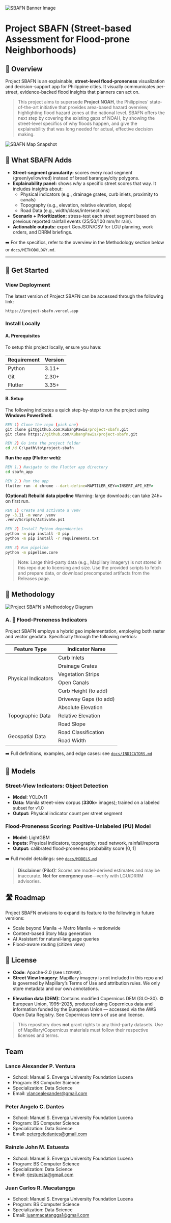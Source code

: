 ![SBAFN Banner Image](docs/images/docu_banner.png)

# Project SBAFN (Street-based Assessment for Flood-prone Neighborhoods)

## 📖 Overview

Project SBAFN is an explainable, **street-level flood-proneness** visualization and decision-support app for Philippine cities. It visually communicates per-street, evidence-backed flood insights that planners can act on.

> This project aims to supersede **Project NOAH**, the Philippines' state-of-the-art initiative that provides area-based hazard overview, highlighting flood hazard zones at the national level. SBAFN offers the next step by covering the existing gaps of NOAH, by showing the street-level specifics of why floods happen, and give the explainability that was long needed for actual, effective decision making.

![SBAFN Map Snapshot](docs/images/docu_map.png)

## 🔎 What SBAFN Adds

- **Street-segment granularity:** scores every road segment (green/yellow/red) instead of broad barangay/city polygons.
- **Explainability panel:** shows *why* a specific street scores that way. It includes insights about:
  - Physical indicators (e.g., drainage grates, curb inlets, proximity to canals)
  - Topography (e.g., elevation, relative elevation, slope)
  - Road Data (e.g., width/class/intersections)
- **Scenario + Prioritization:** stress-test each street segment based on previous reported rainfall events (25/50/100 mm/hr rain).
- **Actionable outputs:** export GeoJSON/CSV for LGU planning, work orders, and DRRM briefings.

➡️ For the specifics, refer to the overview in the Methodology section below or `docs/METHODOLOGY.md`.
_____________

## 🚩 Get Started

### View Deployment

The latest version of Project SBAFN can be accessed through the following link:

`https://project-sbafn.vercel.app`

### Install Locally

#### A. Prerequisites

To setup this project locally, ensure you have:

| Requirement   | Version                                               |
| ------------- | ----------------------------------------------------- |
| Python        | 3.11+                                                 |
| Git           | 2.30+                                                 |
| Flutter       | 3.35+                                                 |

#### B. Setup

The following indicates a quick step-by-step to run the project using **Windows PowerShell**.

```bat
REM 1) Clone the repo (pick one)
git clone git@github.com:KubangPawis/project-sbafn.git
git clone https://github.com/KubangPawis/project-sbafn.git

REM 2) Go into the project folder
cd /d C:\path\to\project-sbafn
```

**Run the app (Flutter web):**

``` bat
REM 1.) Navigate to the Flutter app directory
cd sbafn_app

REM 2.) Run the app
flutter run -d chrome --dart-define=MAPTILER_KEY=<INSERT_API_KEY>
```

**(Optional) Rebuild data pipeline**
Warning: large downloads; can take 24h+ on first run.

``` bat
REM 1) Create and activate a venv
py -3.11 -m venv .venv
.venv/Scripts/Activate.ps1

REM 2) Install Python dependencies
python -m pip install -U pip
python -m pip install -r requirements.txt

REM 3) Run pipeline
python -m pipeline.core
```

> Note: Large third-party data (e.g., Mapillary imagery) is not stored in this repo due to licensing and size. Use the provided scripts to fetch and prepare data, or download precomputed artifacts from the Releases page.

## 🎯 Methodology

![Project SBAFN's Methodology Diagram](docs/images/methods_diagram.png)

### A. 🌊 Flood-Proneness Indicators

Project SBAFN employs a hybrid geo implementation, employing both raster and vector geodata. Specifically through the following metrics:

<table>
    <thead>
        <tr>
            <th>Feature Type</th>
            <th>Indicator Name</th>
        </tr>
    </thead>
    <body>
        <tr>
            <td rowspan="6">Physical Indicators</td>
            <td>Curb Inlets</td>
        </tr>
        <tr>
            <td>Drainage Grates</td>
        </tr>
        <tr>
            <td>Vegetation Strips</td>
        </tr>
        <tr>
            <td>Open Canals</td>
        </tr>
        <tr>
            <td>Curb Height (to add)</td>
        </tr>
        <tr>
            <td>Driveway Gaps (to add)</td>
        </tr>
        <tr>
            <td rowspan="3">Topographic Data</td>
            <td>Absolute Elevation</td>
        </tr>
        <tr>
            <td>Relative Elevation</td>
        </tr>
        <tr>
            <td>Road Slope</td>
        </tr>
        <tr>
            <td rowspan="2">Geospatial Data</td>
            <td>Road Classification</td>
        </tr>
        <tr>
            <td>Road Width</td>
        </tr>
    </body>
</table>

➡️ Full definitions, examples, and edge cases: see [`docs/INDICATORS.md`](docs/INDICATORS.md)

## 🤖 Models

### Street-View Indicators: Object Detection

* **Model**: YOLOv11
* **Data:** Manila street-view corpus (**330k+** images); trained on a labeled subset for v1.0
* **Output:** Physical indicator count per street segment

### Flood-Proneness Scoring: Positive-Unlabeled (PU) Model

* **Model**: LightGBM
* **Inputs:** Physical indicators, topography, road network, rainfall/reports
* **Output:** calibrated flood-proneness probability score [0, 1]

➡️ Full model detailings: see [`docs/MODELS.md`](docs/MODELS.md)

> **Disclaimer (Pilot):** Scores are model-derived estimates and may be inaccurate. **Not for emergency use**—verify with LGU/DRRM advisories.

## 🛣️ Roadmap

Project SBAFN envisions to expand its feature to the following in future versions:

- Scale beyond Manila → Metro Manila → nationwide
- Context-based Story Map generation
- AI Assistant for natural-language queries
- Flood-aware routing (citizen view)

## 🪪 License

* **Code**: Apache-2.0 (see `LICENSE`).
* **Street View Imagery**: Mapillary imagery is not included in this repo and is governed by Mapillary’s Terms of Use and attribution rules. We only store metadata and our own annotations.
- **Elevation data (DEM):** Contains modified Copernicus DEM (GLO-30). © European Union, 1995–2025, produced using Copernicus data and information funded by the European Union — accessed via the AWS Open Data Registry. See Copernicus terms of use and license.

> This repository does **not** grant rights to any third-party datasets. Use of Mapillary/Copernicus materials must follow their respective licenses and terms.

## Team

### Lance Alexander P. Ventura

* School: Manuel S. Enverga University Foundation Lucena
* Program: BS Computer Science
* Specialization: Data Science
* Email: vlancealexander@gmail.com

### Peter Angelo C. Dantes

* School: Manuel S. Enverga University Foundation Lucena
* Program: BS Computer Science
* Specialization: Data Science
* Email: petergelodantes@gmail.com

### Rainzle John M. Estuesta

* School: Manuel S. Enverga University Foundation Lucena
* Program: BS Computer Science
* Specialization: Data Science
* Email: rjestuesta@gmail.com


### Juan Carlos R. Macatangga

* School: Manuel S. Enverga University Foundation Lucena
* Program: BS Computer Science
* Specialization: Data Science
* Email: juanmacatangga1@gmail.com